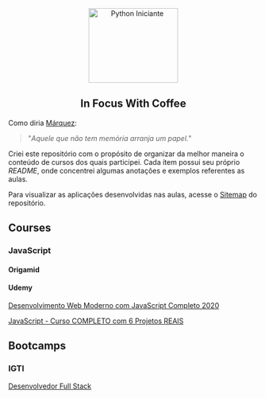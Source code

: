 <div align="center">
  <img src="https://user-images.githubusercontent.com/9125404/87865827-1d0a4380-c950-11ea-8d66-aafbad81fbe3.png" width=180px height=150px alt="Python Iniciante" />
</div>

<h2 align="center">In Focus With Coffee</h2>

Como diria [Márquez](https://pt.wikipedia.org/wiki/Gabriel_Garc%C3%ADa_M%C3%A1rquez): 

> "*Aquele que não tem memória arranja um papel.*"

Criei este repositório com o propósito de organizar da melhor maneira o conteúdo de cursos dos quais participei. Cada ítem possui seu próprio *README*, onde concentrei algumas anotações e exemplos referentes as aulas.

Para visualizar as aplicações desenvolvidas nas aulas, acesse o [Sitemap](https://cjambrosi.github.io/in-focus-with-coffee) do repositório.

## Courses

### JavaScript

#### Origamid

#### Udemy

[Desenvolvimento Web Moderno com JavaScript Completo 2020](courses/js/web-moderno-js/README.md)

[JavaScript - Curso COMPLETO com 6 Projetos REAIS](courses/js/javascript-curso-completo/README.md)

## Bootcamps

### IGTI

[Desenvolvedor Full Stack](bootcamps/igti/desenvolvedor-full-stack)
